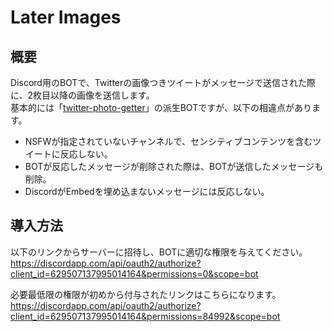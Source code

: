 # Later Images

## 概要
Discord用のBOTで、Twitterの画像つきツイートがメッセージで送信された際に、2枚目以降の画像を送信します。  
基本的には「[twitter-photo-getter](https://loumo.jp/wp/archive/20180608120023/)」の派生BOTですが、以下の相違点があります。  
- NSFWが指定されていないチャンネルで、センシティブコンテンツを含むツイートに反応しない。
- BOTが反応したメッセージが削除された際は、BOTが送信したメッセージも削除。
- DiscordがEmbedを埋め込まないメッセージには反応しない。

## 導入方法
以下のリンクからサーバーに招待し、BOTに適切な権限を与えてください。  
https://discordapp.com/api/oauth2/authorize?client_id=629507137995014164&permissions=0&scope=bot  
  
必要最低限の権限が初めから付与されたリンクはこちらになります。  
https://discordapp.com/api/oauth2/authorize?client_id=629507137995014164&permissions=84992&scope=bot
